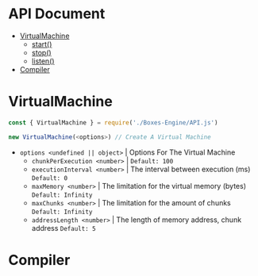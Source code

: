 # API Document

* [VirtualMachine](#virtualmachine)
  * [start()](#start)
  * [stop()](#stop)
  * [listen()](#listen)
* [Compiler](#compiler)

# VirtualMachine
```js
const { VirtualMachine } = require('./Boxes-Engine/API.js')

new VirtualMachine(<options>) // Create A Virtual Machine
```
* `options <undefined || object>` | Options For The Virtual Machine
  * `chunkPerExecution <number>` | `Default: 100`
  * `executionInterval <number>` | The interval between execution (ms) `Default: 0`
  * `maxMemory <number>` |  The limitation for the virtual memory (bytes) `Default: Infinity`
  * `maxChunks <number>` | The limitation for the amount of chunks `Default: Infinity`
  * `addressLength <number>` | The length of memory address, chunk address `Default: 5`

# Compiler
